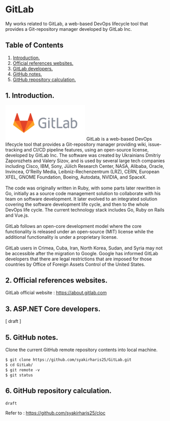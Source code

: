 # GitLab
My works related to GitLab, a web-based DevOps lifecycle tool that provides a Git-repository manager developed by GitLab Inc.

## Table of Contents
1. [Introduction.](#introduction)
2. [Official references websites.](#references)
3. [GitLab developers.](#developers)
4. [GitHub notes.](#github)
5. [GitHub repository calculation.](#calculation)

<a name="introduction"></a>
## 1. Introduction.
<img src="gitlab.png" height="110">
GitLab is a web-based DevOps lifecycle tool that provides a Git-repository manager providing wiki, issue-tracking and CI/CD pipeline features, using an open-source license, developed by GitLab Inc. The software was created by Ukrainians Dmitriy Zaporozhets and Valery Sizov, and is used by several large tech companies including Cisco, IBM, Sony, Jülich Research Center, NASA, Alibaba, Oracle, Invincea, O'Reilly Media, Leibniz-Rechenzentrum (LRZ), CERN, European XFEL, GNOME Foundation, Boeing, Autodata, NVIDIA, and SpaceX.
<br /><br />
The code was originally written in Ruby, with some parts later rewritten in Go, initially as a source code management solution to collaborate with his team on software development. It later evolved to an integrated solution covering the software development life cycle, and then to the whole DevOps life cycle. The current technology stack includes Go, Ruby on Rails and Vue.js.
<br /><br />
GitLab follows an open-core development model where the core functionality is released under an open-source (MIT) license while the additional functionality is under a proprietary license.
<br /><br />
GitLab users in Crimea, Cuba, Iran, North Korea, Sudan, and Syria may not be accessible after the migration to Google. Google has informed GitLab developers that there are legal restrictions that are imposed for those countries by Office of Foreign Assets Control of the United States.

<a name="references"></a>
## 2. Official references websites.
GitLab official website : https://about.gitlab.com <br />

<a name="developers"></a>
## 3. ASP.NET Core developers.
[ draft ]
 
<a name="github"></a>
## 5. GitHub notes.
Clone the current GitHub remote repository contents into local machine.
```
$ git clone https://github.com/syakirharis25/GitLab.git
$ cd GitLab/
$ git remote -v
$ git status
```

<a name="calculation"></a>
## 6. GitHub repository calculation.
```
draft
```
Refer to : https://github.com/syakirharis25/cloc
